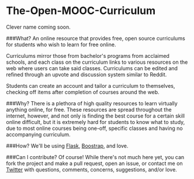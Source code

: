# The-Open-MOOC-Curriculum
Clever name coming soon.

###What?
An online resource that provides free, open source curriculums for students who wish to learn for free online.

Curriculums mirror those from bachelor's programs from acclaimed schools, and each class on the curriculum links to various resources on the web where users can take said classes. Curriculums can be edited and refined through an upvote and discussion system similar to Reddit.

Students can create an account and tailor a curriculum to themselves, checking off items after completion of courses around the web.

###Why?
There is a plethora of high quality resources to learn virtually anything online, for free. These resources are spread throughout the internet, however, and not only is finding the best course for a certain skill online difficult, but it is extremely hard for students to know what to study, due to most online courses being one-off, specific classes and having no accompanying curriculum.

###How?
We'll be using [Flask](https://github.com/mitsuhiko/flask), [Boostrap](https://github.com/twbs/bootstrap), and love.

###Can I contribute?
Of course! While there's not much here yet, you can fork the project and make a pull request, open an issue, or contact me on [Twitter](http://twitter.com/cjmab28) with questions, comments, concerns, suggestions, and/or love.
